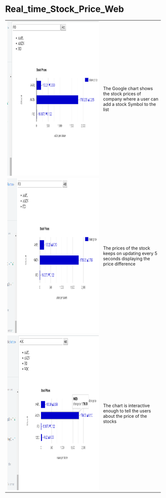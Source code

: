 # Real_time_Stock_Price_Web


<table style="width:100%">
  <tr>
    <td><img src="https://raw.githubusercontent.com/Prateekjain1112/Real_time_Stock_Price_Web/master/Screenshot%20(14).png" width="1600" height="500"/></td>
    <td>The Google chart shows the stock prices of company where a user can add a stock Symbol to the list</td>
  </tr>
  <tr>
    <td><img src="https://raw.githubusercontent.com/Prateekjain1112/Real_time_Stock_Price_Web/master/Screenshot%20(20).png" width="1600" height="500"/></td>
    <td>The prices of the stock keeps on updating every 5 seconds displaying the price difference </td>
  </tr>
  <tr>
    <td><img src="https://raw.githubusercontent.com/Prateekjain1112/Real_time_Stock_Price_Web/master/Screenshot%20(21).png" width="1600" height="500"/></td>
    <td>The chart is interactive enough to tell the users about the price of the stocks</td>
  </tr>
</table>
